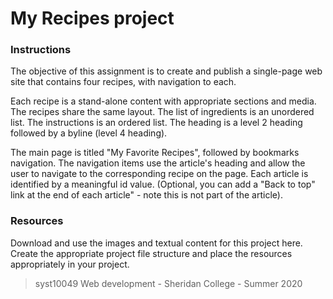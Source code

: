 # My Recipes project

### Instructions

The objective of this assignment is to create and publish a single-page web site that contains four recipes, with navigation to each. 

Each recipe is a stand-alone content with appropriate sections and media. The recipes share the same layout. The list of ingredients is an unordered list. The instructions is an ordered list. The heading is a level 2 heading followed by a byline (level 4 heading).

The main page is titled "My Favorite Recipes", followed by bookmarks navigation. The navigation items use the article's heading and allow the user to navigate to the corresponding recipe on the page. Each article is identified by a meaningful id value. (Optional, you can add a "Back to top" link at the end of each article" - note this is not part of the article).

### Resources

Download and use the images and textual content for this project here. Create the appropriate project file structure and place the resources appropriately in your project.

> syst10049 Web development - Sheridan College - Summer 2020 
